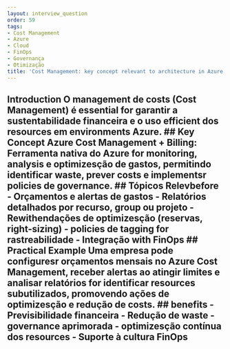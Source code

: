 ```yaml
---
layout: interview_question
order: 59
tags:
- Cost Management
- Azure
- Cloud
- FinOps
- Governança
- Otimização
title: 'Cost Management: key concept relevant to architecture in Azure'
---
```


## Introduction O management de costs (Cost Management) é essential for garantir a sustentabilidade financeira e o uso efficient dos resources em environments Azure. ## Key Concept **Azure Cost Management + Billing**: Ferramenta nativa do Azure for monitoring, analysis e optimizesção de gastos, permitindo identificar waste, prever costs e implementsr policies de governance. ## Tópicos Relevbefore - Orçamentos e alertas de gastos - Relatórios detalhados por recurso, group ou projeto - Rewithendações de optimizesção (reservas, right-sizing) - policies de tagging for rastreabilidade - Integração with FinOps ## Practical Example Uma empresa pode configuresr orçamentos mensais no Azure Cost Management, receber alertas ao atingir limites e analisar relatórios for identificar resources subutilizados, promovendo ações de optimizesção e redução de costs. ## benefits - Previsibilidade financeira - Redução de waste - governance aprimorada - optimizesção contínua dos resources - Suporte à cultura FinOps